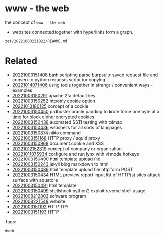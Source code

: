 # www - the web

the concept of `www - the web`

- websites connected together with hyperlinks form a graph.

` zet/20221008221822/README.md `

# Related

- [20221003151408](/zet/20221003151408/README.md) bash scripting parse burpsuite saved request file and convert to python requests script for copying
- [20221014071406](/zet/20221014071406/README.md) using tools together in strange / convenient ways - examples
- [20221003150291](/zet/20221003150291/README.md) apache 2fa default key
- [20221003150252](/zet/20221003150252/README.md) httponly cookie option
- [20221013180125](/zet/20221013180125/README.md) concept of a cookie
- [20221003150450](/zet/20221003150450/README.md) padbuster oracle padding to brute force one byte at a time for block cipher encrypted cookies
- [20221003150438](/zet/20221003150438/README.md) automated SSTI testing with tplmap
- [20221003150436](/zet/20221003150436/README.md) webshells for all sorts of languages
- [20221003150874](/zet/20221003150874/README.md) nikto command
- [20221003151168](/zet/20221003151168/README.md) HTTP proxy / squid proxy
- [20221003150968](/zet/20221003150968/README.md) document.cookie and XSS
- [20221012152319](/zet/20221012152319/README.md) concept of company or organization
- [20221011075934](/zet/20221011075934/README.md) configure and run lynx with vi mode hotkeys
- [20221003150490](/zet/20221003150490/README.md) html template upload file
- [20221003150243](/zet/20221003150243/README.md) jekyll blog markdown to html
- [20221003150489](/zet/20221003150489/README.md) html template upload file http form POST
- [20221003150434](/zet/20221003150434/README.md) HTML preview report input list of HTTP(s) sites attack surface with aquatone
- [20221003150491](/zet/20221003150491/README.md) html template
- [20221003150499](/zet/20221003150499/README.md) shellshock python2 exploit reverse shell usage
- [20221008212802](/zet/20221008212802/README.md) software program
- [20221008221548](/zet/20221008221548/README.md) website
- [20221003151192](/zet/20221003151192/README.md) HTTP TRY
- [20221003151193](/zet/20221003151193/README.md) HTTP

Tags:

    #web
